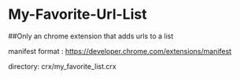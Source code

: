 # My-Favorite-Url-List

##Only an chrome extension that adds urls to a list

manifest format : https://developer.chrome.com/extensions/manifest


directory: crx/my_favorite_list.crx
